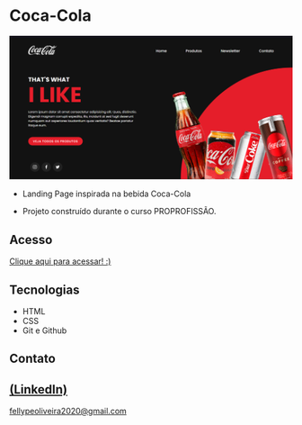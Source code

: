 # Coca-Cola

 ![preview](./.github/preview.png)
 
 - Landing Page inspirada na bebida Coca-Cola

 - Projeto construído durante o curso PROPROFISSÃO.

## Acesso
 [Clique aqui para acessar! :)](https://cocacola-fellype.vercel.app/)

## Tecnologias

- HTML
- CSS
- Git e Github

## Contato
[(LinkedIn)](https://www.linkedin.com/in/fellype-oliveira-920699230/)
-----
fellypeoliveira2020@gmail.com